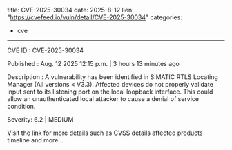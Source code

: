  
title: CVE-2025-30034
date: 2025-8-12
lien: "https://cvefeed.io/vuln/detail/CVE-2025-30034"
categories:
  - cve
---

CVE ID : CVE-2025-30034

Published :  Aug. 12
2025
12:15 p.m. | 3 hours
13 minutes ago

Description : A vulnerability has been identified in SIMATIC RTLS Locating Manager (All versions < V3.3). Affected devices do not properly validate input sent to its listening port on the local loopback interface. This could allow an unauthenticated local attacker to cause a denial of service condition.

Severity: 6.2 | MEDIUM

Visit the link for more details
such as CVSS details
affected products
timeline
and more...
